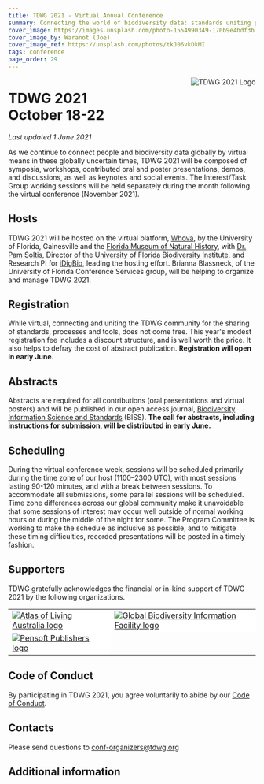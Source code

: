```yaml
---
title: TDWG 2021 - Virtual Annual Conference
summary: Connecting the world of biodiversity data: standards uniting people, processes, and tools
cover_image: https://images.unsplash.com/photo-1554990349-170b9e4bdf3b
cover_image_by: Waranot (Joe)
cover_image_ref: https://unsplash.com/photos/tkJ06vkDkMI 
tags: conference
page_order: 29
---
```


<img src="https://static.tdwg.org/conferences/2021/logos/TDWG2021_logo-plant_400w.png" alt="TDWG 2021 Logo" style="float:right;padding-left:10px;padding-bottom:10px">

# TDWG 2021<br />October 18-22 

_Last updated 1 June 2021_

As we continue to connect people and biodiversity data globally by virtual means in these globally uncertain times, TDWG 2021 will be composed of symposia, workshops, contributed oral and poster presentations, demos, and discussions, as well as keynotes and social events. The Interest/Task Group working sessions will be held separately during the month following the virtual conference (November 2021). 

## Hosts

TDWG 2021 will be hosted on the virtual platform, [Whova](https://whova.com), by the University of Florida, Gainesville and the [Florida Museum of Natural History](https://www.floridamuseum.ufl.edu/), with [Dr. Pam Soltis](https://www.floridamuseum.ufl.edu/soltis-lab/), Director of the [University of Florida Biodiversity Institute](https://biodiversity.research.ufl.edu/), and Research PI for [iDigBio](https://www.idigbio.org/), leading the hosting effort. Brianna Blassneck, of the University of Florida Conference Services group, will be helping to organize and manage TDWG 2021. 

## Registration

While virtual, connecting and uniting the TDWG community for the sharing of standards, processes and tools, does not come free. This year's modest registration fee includes a discount structure, and is well worth the price. It also helps to defray the cost of abstract publication. **Registration will open in early June.**

## Abstracts

Abstracts are required for all contributions (oral presentations and virtual posters) and will be published in our open access journal, [Biodiversity Information Science and Standards](https://biss.pensoft.net/) (BISS). **The call for abstracts, including instructions for submission, will be distributed in early June.**

## Scheduling

During the virtual conference week, sessions will be scheduled primarily during the time zone of our host (1100–2300 UTC), with most sessions lasting 90-120 minutes, and with a break between sessions. To accommodate all submissions, some parallel sessions will be scheduled. Time zone differences across our global community make it unavoidable that some sessions of interest may occur well outside of normal working hours or during the middle of the night for some. The Program Committee is working to make the schedule as inclusive as possible, and to mitigate these timing difficulties, recorded presentations will be posted in a timely fashion.

## Supporters

TDWG gratefully acknowledges the financial or in-kind support of TDWG 2021 by the following organizations.

<table border="0">
<tbody>
<tr>
<td style="background-color: #FFFFFF; vertical-align: middle;">
    <a href="https://ala.org.au">
      <img src="https://static.tdwg.org/sponsors/ala-logo-stacked-rgb-600.png" alt="Atlas of Living Australia logo" width="" height="" />
    </a>
  </td>
<td style="background-color: #FFFFFF; vertical-align: middle;">
  <a href="https://gbif.org">
    <img src="https://static.tdwg.org/conferences/2020/sponsors/gbif-2015.png" alt="Global Biodiversity Information Facility logo" width="" height="" />
  </a>
</td>
  </tr>
<tr>
    </td>
  <td style="background-color: #FFFFFF; vertical-align: middle;">
    <a href="https://pensoft.net">
    <img src="https://static.tdwg.org/conferences/2020/sponsors/pensoft-logo.png" alt="Pensoft Publishers logo" width="" height="" />
    </a>
  </td>
</tr>
</tbody>
</table>

## Code of Conduct

By participating in TDWG 2021, you agree voluntarily to abide by our [Code of Conduct](https://www.tdwg.org/about/code-of-conduct/).

## Contacts

Please send questions to [conf-organizers@tdwg.org](mailto:conf-organizers@tdwg.org)

## Additional information
